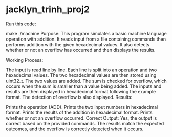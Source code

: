 # jacklyn_trinh_proj2
Run this code:

make
./machine
Purpose: This program simulates a basic machine language operation with addition. It reads input from a file containing commands then performs addition with the given hexadecimal values. It also detects whether or not an overflow has occurred and then displays the results.

Working Process:

The input is read line by line.
Each line is split into an operation and two hexadecimal values.
The two hexadecimal values are then stored using uint32_t.
The two values are added.
The sum is checked for overflow, which occurs when the sum is smaller than a value being added.
The inputs and results are then displayed in hexadecimal format following the example format. The detection of overflow is also displayed.
Results:

Prints the operation (ADD).
Prints the two input numbers in hexadecimal format.
Prints the results of the addition in hexadecimal format.
Prints whether or not an overflow occurred.
Correct Output: Yes, the output is correct based on the provided commands. The results match the expected outcomes, and the overflow is correctly detected when it occurs.